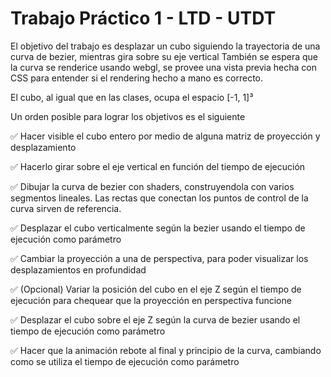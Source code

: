 # Trabajo Práctico 1 - LTD - UTDT

El objetivo del trabajo es desplazar un cubo siguiendo la trayectoria de una curva de bezier, mientras gira sobre su eje vertical También se espera que la curva se renderice usando webgl, se provee una vista previa hecha con CSS para entender si el rendering hecho a mano es correcto.

El cubo, al igual que en las clases, ocupa el espacio [-1, 1]³

Un orden posible para lograr los objetivos es el siguiente

✅ Hacer visible el cubo entero por medio de alguna matriz de proyección y desplazamiento

✅ Hacerlo girar sobre el eje vertical en función del tiempo de ejecución

✅ Dibujar la curva de bezier con shaders, construyendola con varios segmentos lineales. Las rectas que conectan los puntos de control de la curva sirven de referencia.

✅ Desplazar el cubo verticalmente según la bezier usando el tiempo de ejecución como parámetro

✅ Cambiar la proyección a una de perspectiva, para poder visualizar los desplazamientos en profundidad

✅ (Opcional) Variar la posición del cubo en el eje Z según el tiempo de ejecución para chequear que la proyección en perspectiva funcione

✅ Desplazar el cubo sobre el eje Z según la curva de bezier usando el tiempo de ejecución como parámetro

✅ Hacer que la animación rebote al final y principio de la curva, cambiando como se utiliza el tiempo de ejecución como parámetro
